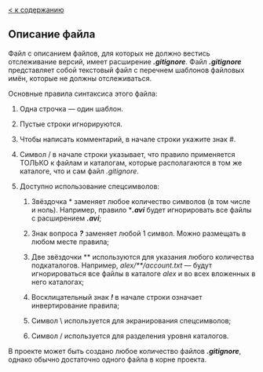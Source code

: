 [< к содержанию](./readme.md)

## Описание файла

Файл с описанием файлов, для которых не должно вестись отслеживание версий, имеет расширение ***.gitignore***. Файл ***.gitignore*** представляет собой текстовый файл с перечнем шаблонов файловых имён, которые не должны отслеживаться.

Основные правила синтаксиса этого файла:

1. Одна строчка — один шаблон.

2. Пустые строки игнорируются.

3. Чтобы написать комментарий, в начале строки укажите знак #.

4. Символ / в начале строки указывает, что правило применяется ТОЛЬКО к файлам и каталогам, которые располагаются в том же каталоге, что и сам файл *.gitignore*.

5. Доступно использование спецсимволов:

   1. Звёздочка * заменяет любое количество символов (в том числе и ноль). Например, правило ****.avi*** будет игнорировать все файлы с расширением ***.avi***;

   2. Знак вопроса ***?*** заменяет любой 1 символ. Можно размещать в любом месте правила;

   3. Две звёздочки ** используются для указания любого количества подкаталогов. Например, *alex/**/account.txt* — будут игнорироваться все файлы в каталоге *alex* и во всех вложенных в него каталогах;

   4. Восклицательный знак ***!*** в начале строки означает инвертирование правила;

   5. Символ \ используется для экранирования спецсимволов;

   6. Символ / используется для разделения уровня каталогов.

В проекте может быть создано любое количество файлов ***.gitignore***, однако обычно достаточно одного файла в корне проекта.
